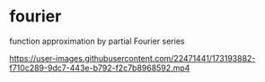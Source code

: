 # fourier
function approximation by partial Fourier series




https://user-images.githubusercontent.com/22471441/173193882-f710c289-9dc7-443e-b792-f2c7b8968592.mp4

